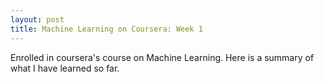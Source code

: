 ```yaml
---
layout: post
title: Machine Learning on Coursera: Week 1
---
```


Enrolled in coursera's course on Machine Learning. Here is a summary of what I have learned so far.
